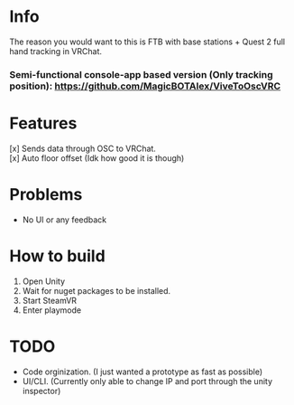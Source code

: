 # Info
The reason you would want to this is FTB with base stations + Quest 2 full hand tracking in VRChat.

### Semi-functional console-app based version (Only tracking position): https://github.com/MagicBOTAlex/ViveToOscVRC

# Features
[x] Sends data through OSC to VRChat. <br>
[x] Auto floor offset (Idk how good it is though)

# Problems
* No UI or any feedback

# How to build
1. Open Unity <br>
2. Wait for nuget packages to be installed. <br>
3. Start SteamVR <br>
4. Enter playmode

# TODO
* Code orginization. (I just wanted a prototype as fast as possible)
* UI/CLI. (Currently only able to change IP and port through the unity inspector)
